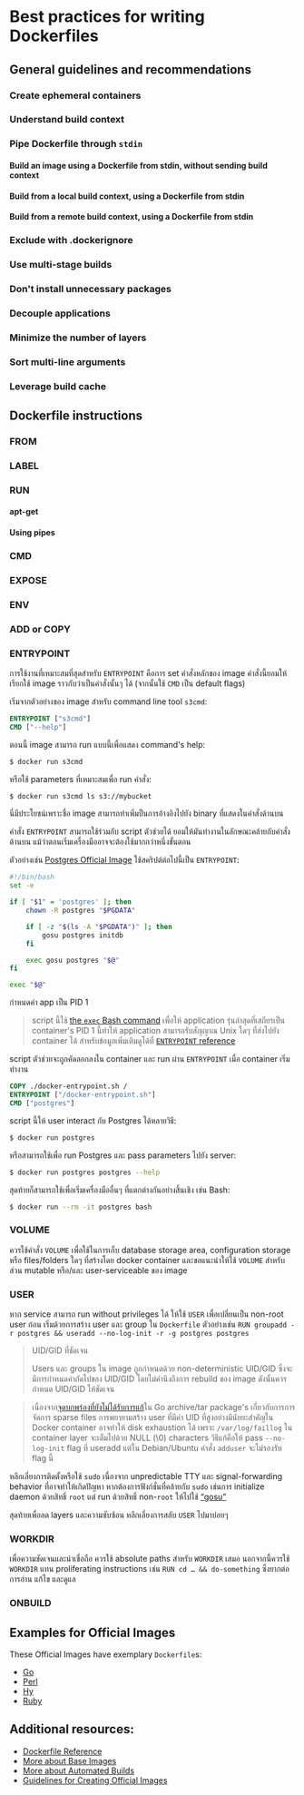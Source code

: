 # Best practices for writing Dockerfiles

<!-- TODO -->

## General guidelines and recommendations

### Create ephemeral containers

<!-- TODO -->

### Understand build context

<!-- TODO -->

### Pipe Dockerfile through `stdin`

<!-- TODO -->


#### Build an image using a Dockerfile from stdin, without sending build context

<!-- TODO -->

#### Build from a local build context, using a Dockerfile from stdin

<!-- TODO -->

#### Build from a remote build context, using a Dockerfile from stdin

<!-- TODO -->

### Exclude with .dockerignore

<!-- TODO -->

### Use multi-stage builds

<!-- TODO -->

### Don't install unnecessary packages

<!-- TODO -->

### Decouple applications

<!-- TODO -->

### Minimize the number of layers

<!-- TODO -->

### Sort multi-line arguments

<!-- TODO -->

### Leverage build cache

<!-- TODO -->

## Dockerfile instructions

<!-- TODO -->

### FROM

<!-- TODO -->

### LABEL

<!-- TODO -->

### RUN

<!-- TODO -->

#### apt-get

<!-- TODO -->

#### Using pipes

<!-- TODO -->

### CMD

<!-- TODO -->

### EXPOSE

<!-- TODO -->

### ENV

<!-- TODO -->


### ADD or COPY

<!-- TODO -->

### ENTRYPOINT

การใช้งานที่เหมาะสมที่สุดสำหรับ `ENTRYPOINT` คือการ set คำสั่งหลักของ image คำสั่งนี้ยอมให้เรียกใช้ image ราวกับว่าเป็นคำสั่งนั้นๆ ได้ (จากนั้นใช้ `CMD` เป็น default flags)

เริ่มจากตัวอย่างของ image สำหรับ command line tool `s3cmd`:

```dockerfile
ENTRYPOINT ["s3cmd"]
CMD ["--help"]
```

ตอนนี้ image สามารถ run แบบนี้เพื่อแสดง command's help:

```bash
$ docker run s3cmd
```

หรือใช้ parameters ที่เหมาะสมเพื่อ run คำสั่ง:

```bash
$ docker run s3cmd ls s3://mybucket
```

นี่มีประโยชน์เพราะชื่อ image สามารถทำเพิ่มป็นการอ้างอิงไปยัง binary ที่แสดงในคำสั่งด้านบน

คำสั่ง `ENTRYPOINT` สามารถใช้ร่วมกับ script ตัวช่วยได้ ยอมให้มันทำงานในลักษณะคล้ายกับคำสั่งด้านบน แม้ว่าตอนเริ่มเครื่องมืออาจจะต้องใช้มากกว่าหนึ่งขั้นตอน

ตัวอย่างเช่น [Postgres Official Image](https://hub.docker.com/_/postgres/) ใช้สคริปต์ต่อไปนี้เป็น `ENTRYPOINT`:

```bash
#!/bin/bash
set -e

if [ "$1" = 'postgres' ]; then
    chown -R postgres "$PGDATA"

    if [ -z "$(ls -A "$PGDATA")" ]; then
        gosu postgres initdb
    fi

    exec gosu postgres "$@"
fi

exec "$@"
```

กำหนดค่า app เป็น PID 1

> script นี้ใช้ [the `exec` Bash command](http://wiki.bash-hackers.org/commands/builtin/exec) เพื่อให้ application 
> รุ่นล่าสุดที่เสถียรเป็น container's PID 1 นี้ทำให้ application สามารถรับสัญญาณ Unix ใดๆ ที่ส่งไปยัง container ได้ 
> สำหรับข้อมูลเพิ่มเติมดูได้ที่ [`ENTRYPOINT` reference](https://docs.docker.com/engine/reference/builder/#entrypoint)

script ตัวช่วยจะถูกคัดลอกลงใน container และ run ผ่าน `ENTRYPOINT` เมื่อ container เริ่มทำงาน

```dockerfile
COPY ./docker-entrypoint.sh /
ENTRYPOINT ["/docker-entrypoint.sh"]
CMD ["postgres"]
```

script นี้ให้ user interact กับ Postgres ได้หลายวิธี:

```bash
$ docker run postgres
```

หรือสามารถใช้เพื่อ run Postgres และ pass parameters ไปยัง server:

```bash
$ docker run postgres postgres --help
```

สุดท้ายก็สามารถใช้เพื่อเริ่มเครื่องมืออื่นๆ ที่แตกต่างกันอย่างสิ้นเชิง เช่น Bash:

```bash
$ docker run --rm -it postgres bash
```

### VOLUME

ควรใช้คำสั่ง `VOLUME` เพื่อใช้ในการเก็บ database storage area, configuration storage หรือ files/folders ใดๆ ที่สร้างโดย docker container และขอแนะนำให้ใช้ `VOLUME` สำหรับส่วน mutable หรือ/และ user-serviceable ของ image

### USER

หาก service สามารถ run without privileges ได้ ให้ใช้ `USER` เพื่อเปลี่ยนเป็น non-root user ก่อน เริ่มด้วยการสร้าง user และ group ใน `Dockerfile` ตัวอย่างเช่น `RUN groupadd -r postgres && useradd --no-log-init -r -g postgres postgres`

> UID/GID ที่ชัดเจน
>
> Users และ groups ใน image ถูกกำหนดด้วย non-deterministic UID/GID ซึ่งจะมีการกำหนดค่าถัดไปของ UID/GID โดยไม่คำนึงถึงการ 
> rebuild ของ image ดังนั้นควรกำหนด UID/GID ให้ชัดเจน

> เนื่องจาก[จุดบกพร่องที่ยังไม่ได้รับการแก้](https://github.com/golang/go/issues/13548)ใน Go archive/tar package's 
> เกี่ยวกับการการจัดการ sparse files การพยายามสร้าง user ที่มีค่า UID ที่สูงอย่างมีนัยยะสำคัญใน Docker container 
> อาจทำให้ disk exhaustion ได้ เพราะ `/var/log/faillog` ใน container layer จะเต็มไปด้วย NULL (\0) characters 
> วิธีแก้คือให้ pass `--no-log-init` flag ที่ useradd แต่ใน Debian/Ubuntu คำสั่ง `adduser` จะไม่รองรับ flag นี้

หลีกเลี่ยงการติดตั้งหรือใช้ `sudo` เนื่องจาก unpredictable TTY และ signal-forwarding behavior ที่อาจทำให้เกิดปัญหา หากต้องการฟังก์ชั่นที่คล้ายกับ `sudo` เช่นการ initialize daemon ด้วยสิทธิ์ `root` แต่ run ด้วยสิทธิ์ non-`root` ให้ไปใช้ [“gosu”](https://github.com/tianon/gosu)

สุดท้ายเพื่อลด layers และความซับซ้อน หลีกเลี่ยงการสลับ `USER` ไปมาบ่อยๆ

### WORKDIR

เพื่อความชัดเจนและน่าเชื่อถือ ควรใช้ absolute paths สำหรับ `WORKDIR` เสมอ นอกจากนี้ควรใช้ `WORKDIR` แทน proliferating instructions เช่น `RUN cd … && do-something` ซึ่งยากต่อการอ่าน แก้ไข และดูแล

### ONBUILD

<!-- TODO -->

## Examples for Official Images

These Official Images have exemplary `Dockerfile`s:

* [Go](https://hub.docker.com/_/golang/)
* [Perl](https://hub.docker.com/_/perl/)
* [Hy](https://hub.docker.com/_/hylang/)
* [Ruby](https://hub.docker.com/_/ruby/)

## Additional resources:

* [Dockerfile Reference](https://docs.docker.com/engine/reference/builder/)
* [More about Base Images](https://docs.docker.com/develop/develop-images/baseimages/)
* [More about Automated Builds](https://docs.docker.com/docker-hub/builds/)
* [Guidelines for Creating Official Images](https://docs.docker.com/docker-hub/official_images/)

